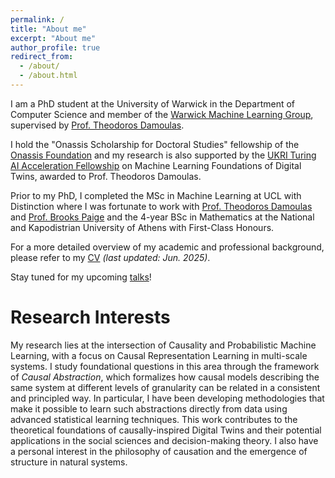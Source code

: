 ```yaml
---
permalink: /
title: "About me"
excerpt: "About me"
author_profile: true
redirect_from: 
  - /about/
  - /about.html
---
```


I am a PhD student at the University of Warwick in the Department of Computer Science and member of the [Warwick Machine Learning Group](https://wmlg.io/), supervised by [Prof. Theodoros Damoulas](https://warwick.ac.uk/fac/sci/statistics/staff/academic-research/damoulas/).

I hold the "Onassis Scholarship for Doctoral Studies" fellowship of the [Onassis Foundation](https://www.onassis.org/) and my research is also supported by the [UKRI Turing AI Acceleration Fellowship](https://www.ukri.org/news/new-turing-ai-fellows-to-deliver-world-class-ai-research/) on Machine Learning Foundations of Digital Twins, awarded to Prof. Theodoros Damoulas.

Prior to my PhD, I completed the MSc in Machine Learning at UCL with Distinction where I was fortunate to work with [Prof. Theodoros Damoulas](https://warwick.ac.uk/fac/sci/statistics/staff/academic-research/damoulas/) and [Prof. Brooks Paige](https://tbrx.github.io/) and the 4-year BSc in Mathematics at the National and Kapodistrian University of Athens with First-Class Honours.

For a more detailed overview of my academic and professional background, please refer to my [CV](https://yfelekis.github.io/files/CV_Y_FELEKIS_page.pdf) *(last updated: Jun. 2025)*.

Stay tuned for my upcoming [talks](https://yfelekis.github.io/talks/)!

Research Interests
======
My research lies at the intersection of Causality and Probabilistic Machine Learning, with a focus on Causal Representation Learning in multi-scale systems. I study foundational questions in this area through the framework of *Causal Abstraction*, which formalizes how causal models describing the same system at different levels of granularity can be related in a consistent and principled way. In particular, I have been developing methodologies that make it possible to learn such abstractions directly from data using advanced statistical learning techniques. This work contributes to the theoretical foundations of causally-inspired Digital Twins and their potential applications in the social sciences and decision-making theory. I also have a personal interest in the philosophy of causation and the emergence of structure in natural systems.

